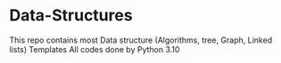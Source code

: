 # Data-Structures
This repo contains most Data structure (Algorithms, tree, Graph, Linked lists) Templates
All codes done by Python 3.10
